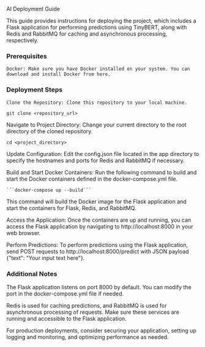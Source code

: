 AI Deployment Guide

This guide provides instructions for deploying the project, which includes a Flask application for performing predictions using TinyBERT, along with Redis and RabbitMQ for caching and asynchronous processing, respectively.
### Prerequisites

    Docker: Make sure you have Docker installed on your system. You can download and install Docker from here.

### Deployment Steps

    Clone the Repository: Clone this repository to your local machine.

    

```git clone <repository_url>```

Navigate to Project Directory: Change your current directory to the root directory of the cloned repository.



```cd <project_directory>```

Update Configuration: Edit the config.json file located in the app directory to specify the hostnames and ports for Redis and RabbitMQ if necessary.

Build and Start Docker Containers: Run the following command to build and start the Docker containers defined in the docker-compose.yml file.



    ```docker-compose up --build```

This command will build the Docker image for the Flask application and start the containers for Flask, Redis, and RabbitMQ.

Access the Application: Once the containers are up and running, you can access the Flask application by navigating to http://localhost:8000 in your web browser.

Perform Predictions: To perform predictions using the Flask application, send POST requests to http://localhost:8000/predict with JSON payload {"text": "Your input text here"}.

### Additional Notes

The Flask application listens on port 8000 by default. You can modify the port in the docker-compose.yml file if needed.

Redis is used for caching predictions, and RabbitMQ is used for asynchronous processing of requests. Make sure these services are running and accessible to the Flask application.

For production deployments, consider securing your application, setting up logging and monitoring, and optimizing performance as needed.
